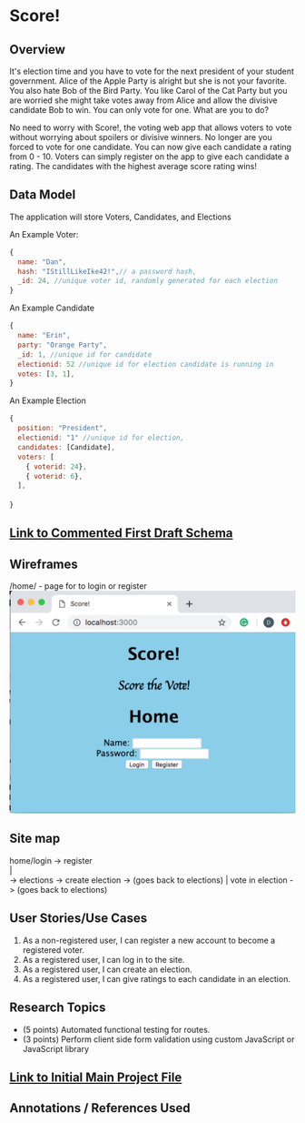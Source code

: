 # Score! 

## Overview

It's election time and you have to vote for the next president of your student government. Alice of the Apple Party is alright but she is not your favorite. You also hate Bob of the Bird Party. You like Carol of the Cat Party but you are worried she might take votes away from Alice and allow the divisive candidate Bob to win. You can only vote for one. What are you to do? 

No need to worry with Score!, the voting web app that allows voters to vote without worrying about spoilers or divisive winners. No longer are you forced to vote for one candidate. You can now give each candidate a rating from 0 - 10. Voters can simply register on the app to give each candidate a rating. The candidates with the highest average score rating wins!


## Data Model

The application will store Voters, Candidates, and Elections

An Example Voter:

```javascript
{
  name: "Dan",
  hash: "IStillLikeIke42!",// a password hash,
  _id: 24, //unique voter id, randomly generated for each election
}
```

An Example Candidate

```javascript
{
  name: "Erin",
  party: "Orange Party", 
  _id: 1, //unique id for candidate
  electionid: 52 //unique id for election candidate is running in  
  votes: [3, 1],
}
```

An Example Election

```javascript
{
  position: "President",
  electionid: "1" //unique id for election, 
  candidates: [Candidate],
  voters: [
    { voterid: 24},
    { voterid: 6},
  ],
  
}
```

## [Link to Commented First Draft Schema](/src/db.js) 

## Wireframes

/home/ - page for to login or register
![home](documentation/home.png)

## Site map

home/login -> register \
	|              
	-> elections -> create election -> (goes back to elections)
		|
         vote in election -> (goes back to elections)
					
## User Stories/Use Cases

1. As a non-registered user, I can register a new account to become a registered voter.
2. As a registered user, I can log in to the site.
3. As a registered user, I can create an election.
4. As a registered user, I can give ratings to each candidate in an election.


## Research Topics

* (5 points) Automated functional testing for routes.
* (3 points) Perform client side form validation using custom JavaScript or JavaScript library

## [Link to Initial Main Project File](/src/app.js) 

## Annotations / References Used

